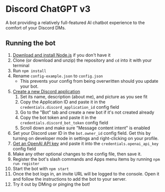 # Discord ChatGPT v3
A bot providing a relatively full-featured AI chatbot experience to the comfort of your Discord DMs.

## Running the bot
1. [Download and install Node.js](https://nodejs.org/en/download/) if you don't have it
2. Clone (or download and unzip) the repository and `cd` into it with your terminal
3. Run `npm install`
4. Rename `config-example.json` to `config.json`
    * This prevents your config from being overwritten should you update your bot.
5. [Create a new Discord application](https://discord.com/developers/applications)
    1. Set its name, description (about me), and picture as you see fit
    2. Copy the Application ID and paste it in the `credentials.discord_application_id` config field
    3. Go to the "Bot" tab and create a new bot if it's not created already
    4. Copy the bot token and paste it in the `credentials.discord_bot_token` config field
    5. Scroll down and make sure "Message content intent" is enabled
6. Set your Discord user ID in the `bot.owner_id` config field. Get this by turning on developer mode in settings and right-clicking on your profile.
7. [Get an OpenAI API key](https://platform.openai.com/account/api-keys) and paste it into the `credentials.openai_api_key` config field
8.  Make any other optional changes to the config file, then save it.
9.  Register the bot's slash commands and Apps menu items by running `npm run register`
10. Start the bot with `npm start`
11. Once the bot logs in, an invite URL will be logged to the console. Open it and follow the instructions to add the bot to your server.
12. Try it out by DMing or pinging the bot!